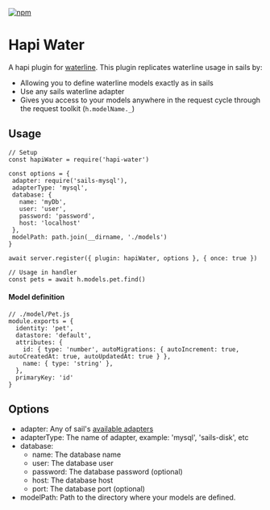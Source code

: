 [![npm](https://img.shields.io/npm/v/hapi-water.svg)](https://www.npmjs.com/package/hapi-water)

# Hapi Water
A hapi plugin for [waterline](https://github.com/balderdashy/waterline).  This plugin replicates waterline usage in sails by:
* Allowing you to define waterline models exactly as in sails 
* Use any sails waterline adapter
* Gives you access to your models anywhere in the request cycle through the request toolkit (`h.modelName._`)  

## Usage

```
// Setup
const hapiWater = require('hapi-water')

const options = {
 adapter: require('sails-mysql'),
 adapterType: 'mysql',
 database: {
   name: 'myDb',
   user: 'user',
   password: 'password',
   host: 'localhost'
 },
 modelPath: path.join(__dirname, './models')
}

await server.register({ plugin: hapiWater, options }, { once: true })

// Usage in handler
const pets = await h.models.pet.find()
```

#### Model definition
```
// ./model/Pet.js
module.exports = {
  identity: 'pet',
  datastore: 'default',
  attributes: {
    id: { type: 'number', autoMigrations: { autoIncrement: true, autoCreatedAt: true, autoUpdatedAt: true } },
    name: { type: 'string' },    
  },
  primaryKey: 'id'
}
```

## Options

* adapter: Any of sail's [available adapters](https://next.sailsjs.com/documentation/concepts/extending-sails/adapters/available-adapters)
* adapterType: The name of adapter, example: 'mysql', 'sails-disk', etc
* database:
  * name: The database name
  * user: The database user
  * password: The database password (optional)
  * host: The database host
  * port: The database port (optional)
* modelPath: Path to the directory where your models are defined.
